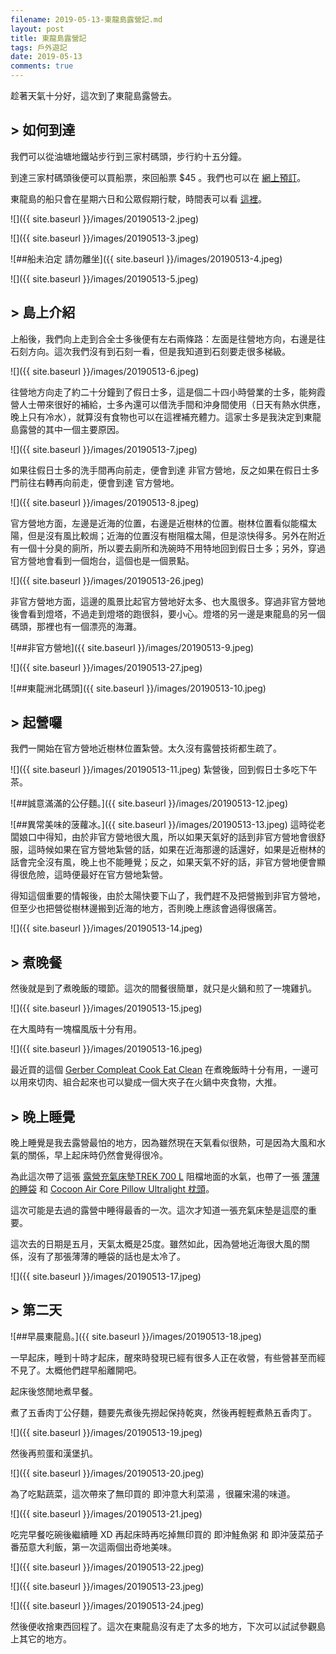 ```yaml
---
filename: 2019-05-13-東龍島露營記.md
layout: post
title: 東龍島露營記
tags: 戶外遊記
date: 2019-05-13
comments: true
---
```


趁著天氣十分好，這次到了東龍島露營去。

## > 如何到達

我們可以從油塘地鐵站步行到三家村碼頭，步行約十五分鐘。

到達三家村碼頭後便可以買船票，來回船票 $45 。我們也可以在 [網上預訂](https://www.coralseaferryservice.com.hk/buy_ticket/1)。

東龍島的船只會在星期六日和公眾假期行駛，時間表可以看 [這裡](https://www.coralseaferryservice.com.hk/timetable)。

![]({{ site.baseurl }}/images/20190513-2.jpeg)

![]({{ site.baseurl }}/images/20190513-3.jpeg)

![##船未泊定 請勿離坐]({{ site.baseurl }}/images/20190513-4.jpeg)

![]({{ site.baseurl }}/images/20190513-5.jpeg)

## > 島上介紹

上船後，我們向上走到合全士多後便有左右兩條路：左面是往營地方向，右邊是往石刻方向。這次我們沒有到石刻一看，但是我知道到石刻要走很多梯級。

![]({{ site.baseurl }}/images/20190513-6.jpeg)

往營地方向走了約二十分鐘到了假日士多，這是個二十四小時營業的士多，能夠霞營人士帶來很好的補給，士多內還可以借洗手間和沖身間使用（日天有熱水供應，晚上只有冷水），就算沒有食物也可以在這裡補充體力。這家士多是我決定到東龍島露營的其中一個主要原因。

![]({{ site.baseurl }}/images/20190513-7.jpeg)

如果往假日士多的洗手間再向前走，便會到達 非官方營地，反之如果在假日士多門前往右轉再向前走，便會到達 官方營地。

![]({{ site.baseurl }}/images/20190513-8.jpeg)

官方營地方面，左邊是近海的位置，右邊是近樹林的位置。樹林位置看似能檔太陽，但是沒有風比較焗；近海的位置沒有樹阻檔太陽，但是涼快得多。另外在附近有一個十分臭的廁所，所以要去廁所和洗碗時不用特地回到假日士多；另外，穿過官方營地會看到一個炮台，這個也是一個景點。

![]({{ site.baseurl }}/images/20190513-26.jpeg)

非官方營地方面，這邊的風景比起官方營地好太多、也大風很多。穿過非官方營地後會看到燈塔，不過走到燈塔的跑很斜，要小心。燈塔的另一邊是東龍島的另一個碼頭，那裡也有一個漂亮的海灘。

![##非官方營地]({{ site.baseurl }}/images/20190513-9.jpeg)

![]({{ site.baseurl }}/images/20190513-27.jpeg)

![##東龍洲北碼頭]({{ site.baseurl }}/images/20190513-10.jpeg)

## > 起營囉

我們一開始在官方營地近樹林位置紮營。太久沒有露營技術都生疏了。


![]({{ site.baseurl }}/images/20190513-11.jpeg)
紮營後，回到假日士多吃下午茶。


![##誠意滿滿的公仔麵。]({{ site.baseurl }}/images/20190513-12.jpeg)

![##異常美味的菠蘿冰。]({{ site.baseurl }}/images/20190513-13.jpeg)
這時從老闆娘口中得知，由於非官方營地很大風，所以如果天氣好的話到非官方營地會很舒服，這時候如果在官方營地紮營的話，如果在近海那邊的話還好，如果是近樹林的話會完全沒有風，晚上也不能睡覺；反之，如果天氣不好的話，非官方營地便會顯得很危險，這時便最好在官方營地紮營。

得知這個重要的情報後，由於太陽快要下山了，我們趕不及把營搬到非官方營地，但至少也把營從樹林邊搬到近海的地方，否則晚上應該會過得很痛苦。

![]({{ site.baseurl }}/images/20190513-14.jpeg)

## > 煮晚餐

然後就是到了煮晚飯的環節。這次的間餐很簡單，就只是火鍋和煎了一塊雞扒。


![]({{ site.baseurl }}/images/20190513-15.jpeg)

在大風時有一塊檔風版十分有用。

![]({{ site.baseurl }}/images/20190513-16.jpeg)

最近買的這個 [Gerber Compleat Cook Eat Clean](https://www.gerbergear.com/Multi-Tools/Solid-State/Compleat-Onyx_31-003463) 在煮晚飯時十分有用，一邊可以用來切肉、組合起來也可以變成一個大夾子在火鍋中夾食物，大推。

## > 晚上睡覺

晚上睡覺是我去露營最怕的地方，因為雖然現在天氣看似很熱，可是因為大風和水氣的關係，早上起床時仍然會覺得很冷。

為此這次帶了這張 [露營充氣床墊TREK 700 L](https://www.decathlon.com.hk/zh/p/trek-700-l/_/R-p-189392?mc=8493395&c=%E8%B5%AD%E7%9F%B3) 阻檔地面的水氣，也帶了一張 [薄薄的睡袋](https://www.cocoon.at/products/index.php/p/double_en) 和 [Cocoon Air Core Pillow Ultralight 枕頭](https://www.cocoon.at/products/index.php/p/kissen_en)。

這次可能是去過的露營中睡得最香的一次。這次才知道一張充氣床墊是這麼的重要。

這次去的日期是五月，天氣太概是25度。雖然如此，因為營地近海很大風的關係，沒有了那張薄薄的睡袋的話也是太冷了。

![]({{ site.baseurl }}/images/20190513-17.jpeg)

## > 第二天


![##早晨東龍島。]({{ site.baseurl }}/images/20190513-18.jpeg)

一早起床，睡到十時才起床，醒來時發現已經有很多人正在收營，有些營甚至而經不見了。太概他們趕早船離開吧。

起床後悠閒地煮早餐。

煮了五香肉丁公仔麵，麵要先煮後先撈起保持乾爽，然後再輕輕煮熱五香肉丁。

![]({{ site.baseurl }}/images/20190513-19.jpeg)

然後再煎蛋和漢堡扒。

![]({{ site.baseurl }}/images/20190513-20.jpeg)

為了吃點蔬菜，這次帶來了無印買的 即沖意大利菜湯 ，很羅宋湯的味道。

![]({{ site.baseurl }}/images/20190513-21.jpeg)

吃完早餐吃碗後繼續睡 XD 再起床時再吃掉無印買的 即沖鮭魚粥 和 即沖菠菜茄子番茄意大利飯，第一次這兩個出奇地美味。

![]({{ site.baseurl }}/images/20190513-22.jpeg)
 
![]({{ site.baseurl }}/images/20190513-23.jpeg)

![]({{ site.baseurl }}/images/20190513-24.jpeg)

然後便收捨東西回程了。這次在東龍島沒有走了太多的地方，下次可以試試參觀島上其它的地方。